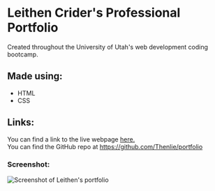 # Leithen Crider's Professional Portfolio

<p>Created throughout the University of Utah's web development coding bootcamp.</p>

## Made using:

* HTML
* CSS

## Links:

You can find a link to the live webpage [here.](https://thenlie.github.io/portfolio/) <br>
You can find the GitHub repo at https://github.com/Thenlie/portfolio</p>

### Screenshot:

![Screenshot of Leithen's portfolio](https://github.com/Thenlie/portfolio/blob/main/assets/images/screenshot.png)